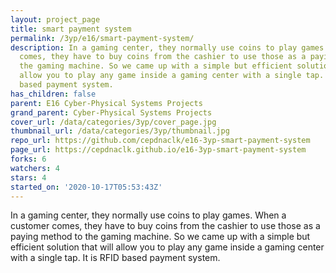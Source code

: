 ```yaml
---
layout: project_page
title: smart payment system
permalink: /3yp/e16/smart-payment-system/
description: In a gaming center, they normally use coins to play games. When a customer
  comes, they have to buy coins from the cashier to use those as a paying method to
  the gaming machine. So we came up with a simple but efficient solution that will
  allow you to play any game inside a gaming center with a single tap. It is RFID
  based payment system.
has_children: false
parent: E16 Cyber-Physical Systems Projects
grand_parent: Cyber-Physical Systems Projects
cover_url: /data/categories/3yp/cover_page.jpg
thumbnail_url: /data/categories/3yp/thumbnail.jpg
repo_url: https://github.com/cepdnaclk/e16-3yp-smart-payment-system
page_url: https://cepdnaclk.github.io/e16-3yp-smart-payment-system
forks: 6
watchers: 4
stars: 4
started_on: '2020-10-17T05:53:43Z'
---
```


In a gaming center, they normally use coins to play games. When a customer comes, they have to buy coins from the cashier to use those as a paying method to the gaming machine. So we came up with a simple but efficient solution that will allow you to play any game inside a gaming center with a single tap. It is RFID based payment system.